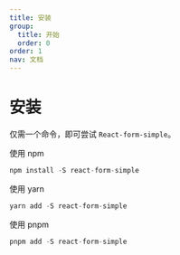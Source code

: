```yaml
---
title: 安装
group:
  title: 开始
  order: 0
order: 1
nav: 文档
---
```


# 安装

仅需一个命令，即可尝试 `React-form-simple`。

使用 npm

```jsx | pure
npm install -S react-form-simple
```

使用 yarn

```jsx | pure
yarn add -S react-form-simple
```

使用 pnpm

```jsx | pure
pnpm add -S react-form-simple
```
